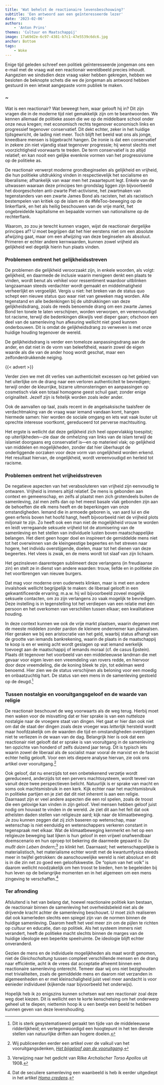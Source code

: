 ```yaml
---
title: 'Wat behelst de reactionaire levensbeschouwing?'
subtitle: 'Een antwoord aan een geïnteresseerde lezer'
date: '2023-02-06'
authors:
    - 'Anton Prins'
themes: 'Cultuur en Maatschappij'
image: 17a69d2e-6c97-4381-b7c1-47e5539c6dc6.jpg
anchor: Bottom
tags:
    - Woke
---
```


Enige tijd geleden schreef een politiek geïnteresseerde jongeman ons een e-mail met de vraag wat een reactionair wereldbeeld precies inhoudt. Aangezien we sindsdien deze vraag vaker hebben gekregen, hebben we besloten de beknopte schets die we de jongeman als antwoord hebben gestuurd in een ietwat aangepaste vorm publiek te maken.

### ~

Wat is een reactionair? Wat beweegt hem, waar gelooft hij in? Dit zijn vragen die in de moderne tijd niet gemakkelijk zijn om te beantwoorden. We kennen allemaal de politieke assen die we op de middelbare school onder onze neus kregen; met economisch rechts tegenover economisch links en progressief tegenover conservatief. Dit dekt echter, zeker in het huidige tijdsgewricht, de lading niet meer. Toch blijft het beeld wat ons als jonge, kneedbare mensen is bijgebracht hangen. De ironie is dat een conservatief in zekere zin niet vijandig staat tegenover progressie; hij wenst slechts met voorzichtigheid voorwaarts te treden. De term conservatief is zo altijd relatief; en kan nooit een gelijke evenknie vormen van het progressivisme op de politieke as.

De reactionair verwerpt moderne grondbeginselen als gelijkheid en vrijheid, die hun politieke uitdrukking vinden in respectievelijk het socialisme en liberalisme; afhankelijk van waar men het zwaartepunt legt. Enkele van de uitwassen waaraan deze principes ten grondslag liggen zijn bijvoorbeeld het doorgeschoten anti-zwarte Piet-activisme, het zwartmaken van tegenstanders van een zwarte James Bond als racisten, het als racistisch bestempelen van kritiek op de islam en de #MeToo-beweging op de linkerflank, en het als heilig beschouwen van de vrije markt, het ongebreidelde kapitalisme en bepaalde vormen van nationalisme op de rechterflank.

Waarom, zo zou je terecht kunnen vragen, wijst de reactionair dergelijke principes af? U moet begrijpen dat het hier eerstens niet om een absolute afwijzing gaat, maar om een afwijzing van deze beginselen als absoluut. Primeren er echter andere kernwaarden, kunnen zowel vrijheid als gelijkheid wel degelijk hierin hun plaats vinden.

### Problemen omtrent het gelijkheidsstreven

De problemen die gelijkheid veroorzaakt zijn, in enkele woorden, als volgt: gelijkheid, en daarmede de inclusie waarin menigeen denkt een plaats te vinden, wordt benut als vehikel voor ressentiment waardoor uitblinken langzaamaan steeds verdachter wordt gemaakt en middelmatigheid verheerlijkt en vergoelijkt. Vergis u niet: het breken van de status quo schept een nieuwe status quo waar niet van geweken mag worden. Alle tegenstand en alle bedenkingen bij de uitdrukkingen van deze gelijkheidsdrang, zoals de reeds benoemde drang om een zwarte James Bond ten tonele te laten verschijnen, worden verworpen, en vereenvoudigd tot racisme, terwijl die bedenkingen dikwijls veel dieper gaan; ofschoon een deel van de samenleving hun afkeuring wellicht niet goed kunnen onderbouwen. Dit is omdat de gelijkheidsdrang zo verweven is met onze huidige houding tegenover de wereld.

De gelijkheidsdrang is verder een tomeloze aanpassingsdrang aan de ander, en dat  niet in de vorm van beleefdheid, waarin zowel de eigen waarde als die van de ander hoog wordt geschat, maar een zelfonderdrukkende neiging. 

{{< advert >}}

Verder zien we met dit verlies van authenticiteit excessen op het gebied van het uiterlijke om de drang naar een verloren authenticiteit te bevredigen; terwijl onder de kleurrijke, bizarre uitmonsteringen en aanpassingen op cosmetisch vlak een totaal homogene geest schuil gaat; zonder enige originaliteit. Jezelf zijn is feitelijk worden zoals ieder ander. 

Ook de aanvallen op taal, zoals recent in de angelsaksische taalsfeer de verdachtmaking van de vraag waar iemand vandaan komt, hangen hiermede samen: hier worden de sociale omgang en iets wat vaak louter uit oprechte interesse voortkomt, gereduceerd tot perverse machtsuiting.

Het ergste is wellicht dat deze gelijkheid zich heel oppervlakkig toespitst; op uiterlijkheden—zie daar de omhelzing van links van de islam terwijl de islamiet doorgaans erg conservatief is—en op materieel vlak; op gelijkheid van middelen en mogelijkheden, zonder dat hier überhaupt de onderliggende oorzaken voor deze vorm van ongelijkheid worden erkend. Het resultaat hiervan, de ongelijkheid, wordt vereenvoudigd en herleid tot racisme. 

### Problemen omtrent het vrijheidsstreven

De negatieve aspecten van het verabsoluteren van vrijheid zijn  eenvoudig te ontwaren. Vrijheid is immers altijd relatief. De mens is gebonden aan context en gemeenschap, en zelfs al plaatst men zich grotendeels buiten de samenleving, zal men zelfs dan op het meest basale vlak gebonden zijn aan de behoeften die elk mens heeft en de beperkingen van onze omstandigheden. Iemand die in armoede geboren is, van aard lui en die geen erfenis boven het hoofd hangt, heeft bijvoorbeeld niet de vrijheid plots miljonair te zijn. Zo heeft ook een man niet de mogelijkheid vrouw te worden en leidt verregaande seksuele vrijheid tot de atomisering van de samenleving en het stellen van individuele lusten boven maatschappelijke belangen. Het dient geen hoger doel en inspireert de gemiddelde mens niet tot het overwinnen van de kleingeestige begeertes en het streven naar hogere, het individu overstijgende, doelen, maar tot het dienen van deze begeertes. Het vlees is zwak, en de mens wordt tot slaaf van zijn lichaam. 

Het gezinsleven daarentegen sublimeert deze verlangens (in freudiaanse zin) en stelt ze in dienst van andere waarden: trouw, liefde en in politieke zin het voortbrengen van nieuwe burgers.

Dat mag voor moderne oren ouderwets klinken, maar is met een andere invalshoek wellicht begrijpelijk te maken: de liberaal gelooft in een gekwantificeerde ervaring; m.a.w. hij wil bijvoorbeeld zoveel mogelijk seksuele contacten, om zo zijn verlangens zo vaak mogelijk te bevredigen. Deze instelling is in tegenstelling tot het verdiepen van een relatie met één persoon en het overkomen van verschillen tussen elkaar; een kwalitatieve houding.

In deze context kunnen we ook de vrije markt plaatsen, waarin degenen met de meeste middelen zonder pardon de kleinere ondernemer kan platwalsen. Hier geraken we bij een aristocratie van het geld, waarbij status afhangt van de grootte van iemands bankrekening, waarin de plaats in de maatschappij te koop is en er weinig acht wordt geslagen op wat iemand werkelijk toevoegt aan de maatschappij of iemands moraal (cf. de casus Epstein). Plaats dit tegenover het voorbeeld van een middeleeuwse landman die met gevaar voor eigen leven een vreemdeling van rovers redde, en hiervoor door deze vreemdeling, die de koning bleek te zijn, tot edelman werd benoemd. Hier zien we de status verschijnen als beloning voor een moedig en onbaatzuchtig hart. De status van een mens in de samenleving gestoeld op de deugd.[^1] 

### Tussen nostalgie en vooruitgangsgeloof en de waarde van religie

De reactionair beschouwt de weg voorwaarts als de weg terug. Hierbij moet men waken voor de misvatting dat er hier sprake is van een nutteloze nostalgie naar de vroegere staat van dingen. Het gaat er hier dan ook niet om dat de staat der dingen zoals deze vroeger was _letterlijk_ hersteld wordt maar 
hoofdzakelijk om de waarden die tijd en omstandigheden overstijgen niet te verliezen in de waan van de dag. Belangrijk hier is ook dat een reactionair niet gelooft dat er sprake is van vooruitgang in de samenleving ten opzichte van honderd of zelfs duizend jaar terug. Dit is typisch iets waarin zowel de liberaal als de socialist maar vooral de marxist en de fascist echter heilig gelooft. Voor een iets diepere analyse hiervan, zie ook ons artikel over vooruitgang.[^2]

Ook geloof, dat nu enerzijds tot een onbetekenend verzetje wordt gereduceerd, anderzijds tot een pervers machtssysteem, wordt teveel van vanuit deze  twee perspectieven belicht. Natuurlijk is er sprake van macht en soms ook machtsmisbruik in een kerk. Kijk echter naar het machtsmisbruik in politieke partijen en je ziet dat dit niet inherent is aan een religie. Daarnaast zijn er veel andere aspecten die een rol spelen, zoals de troost die een gelovige kan vinden in zijn geloof. Veel mensen hebben geloof juist nodig om houvast te vinden in de wereld. Je ziet dit aan het feit dat ook atheïsten daden stellen van religieuze aard; kijk naar de klimaatbeweging. Je zou kunnen zeggen dat zij zich baseren op wetenschap, maar wetenschap is niet eenduidig en wetenschappers verkeren constant in tegenspraak met elkaar. Wat de klimaatbeweging kenmerkt en het op een religieuze beweging laat lijken is hun geloof in een vrijwel onafwendbaar doemscenario en hun oproep tot bekering die daarmede gepaard is: _Du mußt dein Leben ändern_;[^3] zo klinkt het.
Daarnaast; het wetenschappelijke is materialistisch, het materialisme echter wordt met de kwantumfysica steeds meer in twijfel getrokken: de aanschouwelijke wereld is niet absoluut en dit is in die zin net zo goed een geloofskwestie.
De “opium van het volk” is daarom wellicht noodzakelijk om hen troost te bieden, hen te begeleiden bij hun leven op de belangrijke momenten en in het algemeen om een mens zingeving te verschaffen.[^4]

### Ter afronding

Afsluitend is het van belang dat, hoewel reactionaire politiek kan bestaan, de reactionair binnen de samenleving het overheidsbeleid niet als de drijvende kracht achter de samenleving beschouwt. U moet zich realiseren dat ook kamerleden slechts een spiegel zijn van de normen binnen de huidige samenleving. Daarom heeft het veel meer zin om de pijlen te richten op cultuur en educatie, dan op politiek. Als het systeem immers niet verandert, heeft de politieke macht slechts binnen de marges van de huidige ideologie een beperkte speelruimte. De ideologie blijft echter onveranderd.

Gezien de mens en de individuele mogelijkheden als maat wordt genomen, niet de _Gleichschaltung_ tussen compleet verschillende mensen en de drang naar efficiëntie, acht ik de vrees dat acceptatie afneemt binnen een reactionaire samenleving onterecht. Temeer daar wij ons niet bezighouden met trivialiteiten, zoals de gemiddelde mens en daarom niet verzanden in algemeenheden en er met kleinschaligheid juist veel meer aandacht is voor eenieder individueel (kijkende naar bijvoorbeeld het onderwijs).

Hopelijk heb ik zo enigszins kunnen schetsen wat een reactionair zoal deze weg doet kiezen. Dit is wellicht een te korte kenschetsing om het onderwerp geheel uit te diepen; niettemin hoop ik u een beetje een beeld te hebben kunnen geven van deze levenshouding.


[^1]: Dit is sterk gesystematiseerd geraakt ten tijde van de middeleeuwse ridderlijkheid; en vertegenwoordigd een hoogtepunt in het ten dienste stellen van natuurlijke driften aan hogere doelen.
[^2]: Wij publiceerden eerder een artikel over de valkuil van het vooruitgangsdenken, *[Het bijgeloof aan de vooruitgang](https://reactionair.nl/artikelen/het-bijgeloof-aan-de-vooruitgang/)*.
[^3]: Verwijzing naar het gedicht van Rilke _Archaïscher Torso Apollos_ uit 1908.
[^4]: Dat de seculiere samenleving een waanbeeld is heb ik eerder uitgediept in het artikel *[Homo credens](https://reactionair.nl/artikelen/homo-credens/)*.

